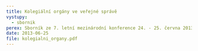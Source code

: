 ```yaml
---
title: Kolegiální orgány ve veřejné správě
vystupy:
  - sbornik
perex: Sborník ze 7. letní mezinárodní konference 24. - 25. června 2013 v Telči.
date: 2013-06-25
file: kolegialni_organy.pdf
---
```

